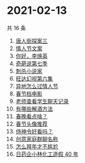 # 2021-02-13

共 16 条

<!-- BEGIN ZHIHUSEARCH -->
<!-- 最后更新时间 Sat Feb 13 2021 23:05:43 GMT+0800 (CST) -->
1. [唐人街探案三](https://www.zhihu.com/search?q=唐探3)
1. [情人节文案](https://www.zhihu.com/search?q=情人节文案)
1. [你好，李焕英](https://www.zhihu.com/search?q=李焕英)
1. [奇葩说第七季](https://www.zhihu.com/search?q=奇葩说)
1. [刺杀小说家](https://www.zhihu.com/search?q=刺杀小说家好看吗)
1. [旺达幻视第六集](https://www.zhihu.com/search?q=旺达幻视)
1. [异地怎么过情人节](https://www.zhihu.com/search?q=异地情人节怎么过)
1. [春节档电影](https://www.zhihu.com/search?q=春节档电影)
1. [老师查看学生聊天记录](https://www.zhihu.com/search?q=老师侵犯学生隐私)
1. [有哪些解酒方法](https://www.zhihu.com/search?q=解酒方法)
1. [春晚看点啥？](https://www.zhihu.com/search?q=春晚)
1. [春节头像推荐](https://www.zhihu.com/search?q=新年头像)
1. [侍神令好看吗？](https://www.zhihu.com/search?q=侍神令好看吗)
1. [创意家庭群聊名称](https://www.zhihu.com/search?q=家庭群聊名称)
1. [怎么拜年才不尴尬](https://www.zhihu.com/search?q=初一拜年)
1. [日药企小林化工造假 40 年](https://www.zhihu.com/search?q=小林化工)
<!-- END ZHIHUSEARCH -->
